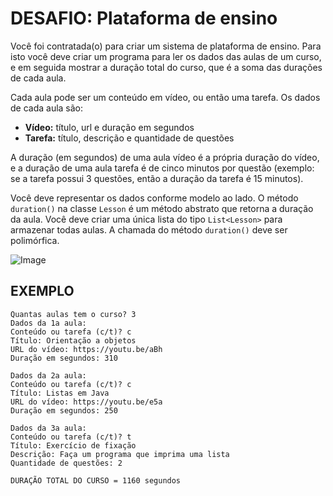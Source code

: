# DESAFIO: Plataforma de ensino


Você foi contratada(o) para criar um sistema de plataforma de ensino. Para isto você deve criar um programa para ler os dados das aulas de um curso, e em seguida mostrar a duração total do curso, que é a soma das durações de cada aula.

Cada aula pode ser um conteúdo em vídeo, ou então uma tarefa. Os dados de cada aula são:
- **Vídeo:** título, url e duração em segundos
- **Tarefa:** título, descrição e quantidade de questões

A duração (em segundos) de uma aula vídeo é a própria duração do vídeo, e a duração de uma aula tarefa é de cinco minutos por questão (exemplo: se a tarefa possui 3 questões, então a duração da tarefa é 15 minutos).

Você deve representar os dados conforme modelo ao lado. O método `duration()` na classe `Lesson` é um método abstrato que retorna a duração da aula. Você deve criar uma única lista do tipo `List<Lesson>` para armazenar todas aulas. A chamada do método `duration()` deve ser polimórfica.

![Image](https://github.com/user-attachments/assets/8b1af244-4b6e-47b3-81c8-418ccf7d8828)

## EXEMPLO

```plaintext
Quantas aulas tem o curso? 3
Dados da 1a aula:
Conteúdo ou tarefa (c/t)? c
Título: Orientação a objetos
URL do vídeo: https://youtu.be/aBh
Duração em segundos: 310

Dados da 2a aula:
Conteúdo ou tarefa (c/t)? c
Título: Listas em Java
URL do vídeo: https://youtu.be/e5a
Duração em segundos: 250

Dados da 3a aula:
Conteúdo ou tarefa (c/t)? t
Título: Exercício de fixação
Descrição: Faça um programa que imprima uma lista
Quantidade de questões: 2

DURAÇÃO TOTAL DO CURSO = 1160 segundos
